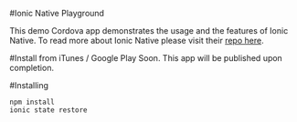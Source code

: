 #Ionic Native Playground

This demo Cordova app demonstrates the usage and the features of Ionic Native. To read more about Ionic Native please visit their [repo here](https://github.com/driftyco/ionic-native).

#Install from iTunes / Google Play
Soon.
This app will be published upon completion.

#Installing
```shell
npm install
ionic state restore
```
